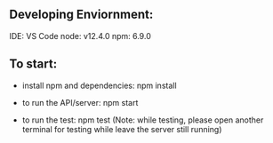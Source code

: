 ## Developing Enviornment:
IDE: VS Code
node: v12.4.0
npm: 6.9.0

## To start: 
- install npm and dependencies:
    npm install

- to run the API/server:
    npm start

- to run the test:
    npm test
    (Note: while testing, please open another terminal for testing while leave the server still running)
